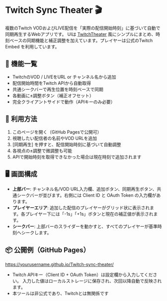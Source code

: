 # Twitch Sync Theater 🎬

複数のTwitch VODおよびLIVE配信を「実際の配信開始時刻」に基づいて自動で同期再生するWebアプリです。
UIは [TwitchTheater](https://twitchtheater.tv/) 風にシンプルにまとめ、時刻ベースの同期機能と補正調整を加えています。プレイヤーは公式のTwitch Embed を利用しています。

## 🔧 機能一覧

- TwitchのVOD / LIVEをURL or チャンネル名から追加
- 配信開始時間をTwitch APIから自動取得
- 共通シークバーで再生位置を時刻ベースで同期
- 各動画に±調整ボタン（補正オフセット）
- 完全クライアントサイドで動作（APIキーのみ必要）

## 🚀 利用方法

1. このページを開く（GitHub Pagesで公開可）
2. 視聴したい配信者の名前やVOD URLを追加
3. [同期再生] を押すと、配信開始時刻に基づいて自動調整
4. 各視点の±調整で微調整も可能
5. APIで開始時刻を取得できなかった場合は現在時刻で追加されます

## 🖥 画面構成

- **上部バー**: チャンネル名/VOD URL入力欄、追加ボタン、同期再生ボタン、共通シークバーが並びます。右側には Client ID と OAuth Token の入力欄があります。
- **プレイヤーエリア**: 追加した配信のプレイヤーがグリッド状に表示されます。各プレイヤー下には「-1s」「+1s」ボタンと現在の補正値が表示されます。
- **シークバー**: 上部バーのスライダーを動かすと、すべてのプレイヤーが基準時刻へシークします。

## 📦 公開例（GitHub Pages）
https://yourusername.github.io/Twitch-sync-theater/

- Twitch APIキー（Client ID + OAuth Token）は設定欄から入力してください。
  入力した値はローカルストレージに保存され、次回以降自動で反映されます。
- 本ツールは非公式であり、Twitchとは無関係です

